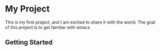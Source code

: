 # My Project



This is my first project, and I am excited to share it with the world. The goal of this project is to get familiar with emacs



## Getting Started